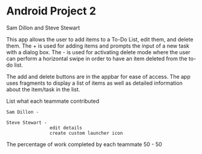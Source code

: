 # Android Project 2 

Sam Dillon and Steve Stewart

This app allows the user to add items to a To-Do List, edit them, and delete them. 
The + is used for adding items and prompts the input of a new task with a dialog box.
The - is used for activating delete mode where the user can perform a horizontal swipe in order to have an item deleted from the to-do list.

The add and delete buttons are in the appbar for ease of access. The app uses fragments to display a list of items as well as detailed information about the item/task in the list. 

List what each teammate contributed

	Sam Dillon - 
	
	Steve Stewart - 
					edit details
					create custom launcher icon
	
The percentage of work completed by each teammate 
50 - 50
